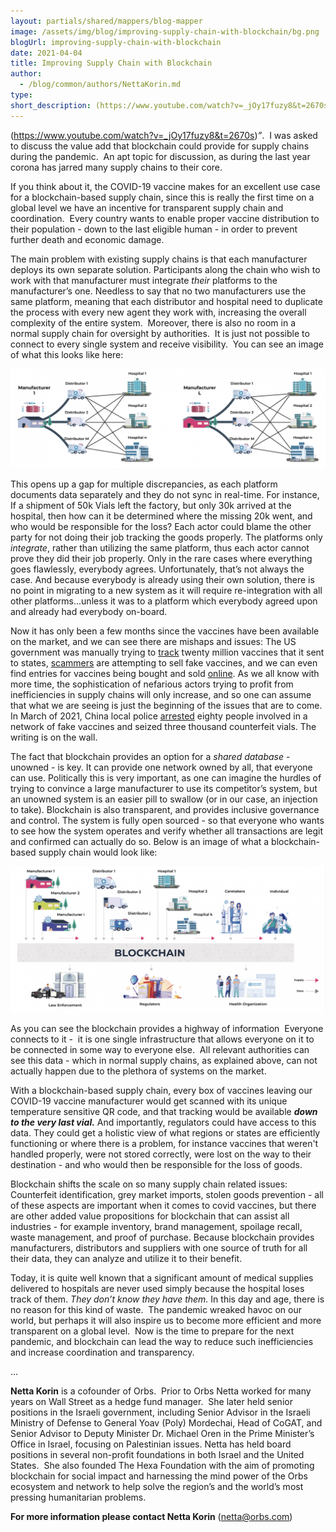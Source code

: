 ```yaml
---
layout: partials/shared/mappers/blog-mapper
image: /assets/img/blog/improving-supply-chain-with-blockchain/bg.png
blogUrl: improving-supply-chain-with-blockchain
date: 2021-04-04
title: Improving Supply Chain with Blockchain
author:
  - /blog/common/authors/NettaKorin.md
type:
short_description: (https://www.youtube.com/watch?v=_jOy17fuzy8&t=2670s)_”_.  I was asked to discuss the value add that blockchain could provide for supply chains during the pandemic.  An apt topic for discussion, as during the last year corona has jarred many supply chains to their core.
---
```


(https://www.youtube.com/watch?v=_jOy17fuzy8&t=2670s)_”_.  I was asked to discuss the value add that blockchain could provide for supply chains during the pandemic.  An apt topic for discussion, as during the last year corona has jarred many supply chains to their core.

If you think about it, the COVID-19 vaccine makes for an excellent use case for a blockchain-based supply chain, since this is really the first time on a global level we have an incentive for transparent supply chain and coordination.  Every country wants to enable proper vaccine distribution to their population - down to the last eligible human - in order to prevent further death and economic damage.

The main problem with existing supply chains is that each manufacturer deploys its own separate solution. Participants along the chain who wish to work with that manufacturer must integrate _their_ platforms to the manufacturer’s one. Needless to say that no two manufacturers use the same platform, meaning that each distributor and hospital need to duplicate the process with every new agent they work with, increasing the overall complexity of the entire system.  Moreover, there is also no room in a normal supply chain for oversight by authorities.  It is just not possible to connect to every single system and receive visibility.  You can see an image of what this looks like here:

![](/assets/img/blog/improving-supply-chain-with-blockchain/Screen-Shot-2021-04-04-at-18.21.44-1030x325.png)

This opens up a gap for multiple discrepancies, as each platform documents data separately and they do not sync in real-time. For instance, If a shipment of 50k Vials left the factory, but only 30k arrived at the hospital, then how can it be determined where the missing 20k went, and who would be responsible for the loss? Each actor could blame the other party for not doing their job tracking the goods properly. The platforms only _integrate_, rather than utilizing the same platform, thus each actor cannot prove they did their job properly. Only in the rare cases where everything goes flawlessly, everybody agrees. Unfortunately, that’s not always the case. And because everybody is already using their own solution, there is no point in migrating to a new system as it will require re-integration with all other platforms...unless it was to a platform which everybody agreed upon and already had everybody on-board.

Now it has only been a few months since the vaccines have been available on the market, and we can see there are mishaps and issues: The US government was manually trying to [track](https://nypost.com/2021/01/31/biden-administration-unaware-of-20m-covid-19-vaccine-doses-location/) twenty million vaccines that it sent to states, [scammers](https://www.cbsnews.com/news/covid-vaccine-scams-warning/) are attempting to sell fake vaccines, and we can even find entries for vaccines being bought and sold [online](https://denver.cbslocal.com/2021/02/09/covid-19-vaccines-bought-sold-online-short-supply/). As we all know with more time, the sophistication of nefarious actors trying to profit from inefficiencies in supply chains will only increase, and so one can assume that what we are seeing is just the beginning of the issues that are to come. In March of 2021, China local police [arrested](https://www.bbc.com/news/world-africa-56270243) eighty people involved in a network of fake vaccines and seized three thousand counterfeit vials. The writing is on the wall.

The fact that blockchain provides an option for a _shared database_ \- unowned - is key. It can provide one network owned by all, that everyone can use. Politically this is very important, as one can imagine the hurdles of trying to convince a large manufacturer to use its competitor’s system, but an unowned system is an easier pill to swallow (or in our case, an injection to take). Blockchain is also transparent, and provides inclusive governance and control. The system is fully open sourced - so that everyone who wants to see how the system operates and verify whether all transactions are legit and confirmed can actually do so. Below is an image of what a blockchain-based supply chain would look like:

![](/assets/img/blog/improving-supply-chain-with-blockchain/Screen-Shot-2021-04-04-at-18.22.22-1030x480.png)

As you can see the blockchain provides a highway of information  Everyone connects to it -  it is one single infrastructure that allows everyone on it to be connected in some way to everyone else.  All relevant authorities can see this data - which in normal supply chains, as explained above, can not actually happen due to the plethora of systems on the market.

With a blockchain-based supply chain, every box of vaccines leaving our COVID-19 vaccine manufacturer would get scanned with its unique temperature sensitive QR code, and that tracking would be available **_down to the very last vial._** And importantly, regulators could have access to this data. They could get a holistic view of what regions or states are efficiently functioning or where there is a problem, for instance vaccines that weren't handled properly, were not stored correctly, were lost on the way to their destination - and who would then be responsible for the loss of goods.

Blockchain shifts the scale on so many supply chain related issues:  Counterfeit identification, grey market imports, stolen goods prevention - all of these aspects are important when it comes to covid vaccines, but there are other added value propositions for blockchain that can assist all industries - for example inventory, brand management, spoilage recall, waste management, and proof of purchase. Because blockchain provides manufacturers, distributors and suppliers with one source of truth for all their data, they can analyze and utilize it to their benefit.

Today, it is quite well known that a significant amount of medical supplies delivered to hospitals are never used simply because the hospital loses track of them. _They don’t know they have them._ In this day and age, there is no reason for this kind of waste.  The pandemic wreaked havoc on our world, but perhaps it will also inspire us to become more efficient and more transparent on a global level.  Now is the time to prepare for the next pandemic, and blockchain can lead the way to reduce such inefficiencies and increase coordination and transparency.

...

**Netta Korin** is a cofounder of Orbs.  Prior to Orbs Netta worked for many years on Wall Street as a hedge fund manager.  She later held senior positions in the Israeli government, including Senior Advisor in the Israeli Ministry of Defense to General Yoav (Poly) Mordechai, Head of CoGAT, and Senior Advisor to Deputy Minister Dr. Michael Oren in the Prime Minister’s Office in Israel, focusing on Palestinian issues. Netta has held board positions in several non-profit foundations in both Israel and the United States.  She also founded The Hexa Foundation with the aim of promoting blockchain for social impact and harnessing the mind power of the Orbs ecosystem and network to help solve the region’s and the world’s most pressing humanitarian problems.

**For more information please contact Netta Korin** (netta@orbs.com)
